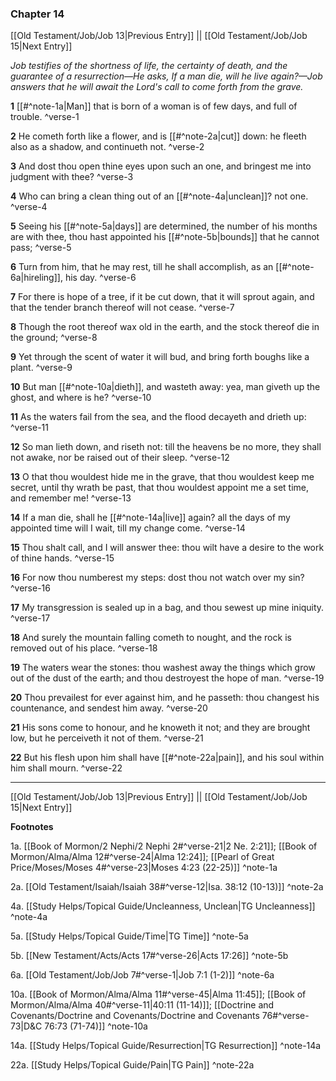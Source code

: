 ### Chapter 14

[[Old Testament/Job/Job 13|Previous Entry]]  ||  [[Old Testament/Job/Job 15|Next Entry]]

*Job testifies of the shortness of life, the certainty of death, and the guarantee of a resurrection—He asks, If a man die, will he live again?—Job answers that he will await the Lord's call to come forth from the grave.*

**1**  [[#^note-1a|Man]] that is born of a woman is of few days, and full of trouble. ^verse-1

**2**  He cometh forth like a flower, and is [[#^note-2a|cut]] down: he fleeth also as a shadow, and continueth not. ^verse-2

**3**  And dost thou open thine eyes upon such an one, and bringest me into judgment with thee? ^verse-3

**4**  Who can bring a clean thing out of an [[#^note-4a|unclean]]? not one. ^verse-4

**5**  Seeing his [[#^note-5a|days]] are determined, the number of his months are with thee, thou hast appointed his [[#^note-5b|bounds]] that he cannot pass; ^verse-5

**6**  Turn from him, that he may rest, till he shall accomplish, as an [[#^note-6a|hireling]], his day. ^verse-6

**7**  For there is hope of a tree, if it be cut down, that it will sprout again, and that the tender branch thereof will not cease. ^verse-7

**8**  Though the root thereof wax old in the earth, and the stock thereof die in the ground; ^verse-8

**9**  Yet through the scent of water it will bud, and bring forth boughs like a plant. ^verse-9

**10**  But man [[#^note-10a|dieth]], and wasteth away: yea, man giveth up the ghost, and where is he? ^verse-10

**11**  As the waters fail from the sea, and the flood decayeth and drieth up: ^verse-11

**12**  So man lieth down, and riseth not: till the heavens be no more, they shall not awake, nor be raised out of their sleep. ^verse-12

**13**  O that thou wouldest hide me in the grave, that thou wouldest keep me secret, until thy wrath be past, that thou wouldest appoint me a set time, and remember me! ^verse-13

**14**  If a man die, shall he [[#^note-14a|live]] again? all the days of my appointed time will I wait, till my change come. ^verse-14

**15**  Thou shalt call, and I will answer thee: thou wilt have a desire to the work of thine hands. ^verse-15

**16**  For now thou numberest my steps: dost thou not watch over my sin? ^verse-16

**17**  My transgression is sealed up in a bag, and thou sewest up mine iniquity. ^verse-17

**18**  And surely the mountain falling cometh to nought, and the rock is removed out of his place. ^verse-18

**19**  The waters wear the stones: thou washest away the things which grow out of the dust of the earth; and thou destroyest the hope of man. ^verse-19

**20**  Thou prevailest for ever against him, and he passeth: thou changest his countenance, and sendest him away. ^verse-20

**21**  His sons come to honour, and he knoweth it not; and they are brought low, but he perceiveth it not of them. ^verse-21

**22**  But his flesh upon him shall have [[#^note-22a|pain]], and his soul within him shall mourn. ^verse-22


---
[[Old Testament/Job/Job 13|Previous Entry]]  ||  [[Old Testament/Job/Job 15|Next Entry]]


**Footnotes**


1a. [[Book of Mormon/2 Nephi/2 Nephi 2#^verse-21|2 Ne. 2:21]]; [[Book of Mormon/Alma/Alma 12#^verse-24|Alma 12:24]]; [[Pearl of Great Price/Moses/Moses 4#^verse-23|Moses 4:23 (22-25)]] ^note-1a

2a. [[Old Testament/Isaiah/Isaiah 38#^verse-12|Isa. 38:12 (10-13)]] ^note-2a

4a. [[Study Helps/Topical Guide/Uncleanness, Unclean|TG Uncleanness]] ^note-4a

5a. [[Study Helps/Topical Guide/Time|TG Time]] ^note-5a

5b. [[New Testament/Acts/Acts 17#^verse-26|Acts 17:26]] ^note-5b

6a. [[Old Testament/Job/Job 7#^verse-1|Job 7:1 (1-2)]] ^note-6a

10a. [[Book of Mormon/Alma/Alma 11#^verse-45|Alma 11:45]]; [[Book of Mormon/Alma/Alma 40#^verse-11|40:11 (11-14)]]; [[Doctrine and Covenants/Doctrine and Covenants/Doctrine and Covenants 76#^verse-73|D&C 76:73 (71-74)]] ^note-10a

14a. [[Study Helps/Topical Guide/Resurrection|TG Resurrection]] ^note-14a

22a. [[Study Helps/Topical Guide/Pain|TG Pain]] ^note-22a